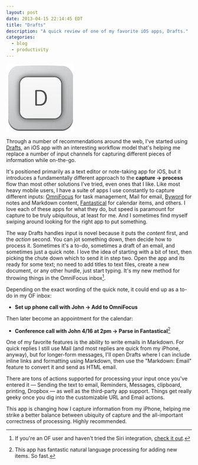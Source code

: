 ```yaml
---
layout: post
date: 2013-04-15 22:14:45 EDT
title: "Drafts"
description: "A quick review of one of my favorite iOS apps, Drafts."
categories:
  - blog
  - productivity
---
```


<img src="/images/post-images/drafts-icon.png" class="right" alt="Drafts app for iOS" />

Through a number of recommendations around the web, I've started using [Drafts](http://agiletortoise.com/drafts), an iOS app with an interesting workflow model that's helping me replace a number of input channels for capturing different pieces of information while on-the-go.

It's positioned primarily as a text editor or note-taking app for iOS, but it introduces a fundamentally different approach to the **capture &rarr; process** flow than most other solutions I've tried, even ones that I like. Like most heavy mobile users, I have a suite of apps I use constantly to capture different inputs: [OmniFocus](http://www.omnigroup.com/products/OmniFocus/) for task management, Mail for email, [Byword](http://bywordapp.com/) for notes and Markdown content, [Fantastical](http://flexibits.com/fantastical) for calendar items, and others. I love each of these apps for what they do, but speed is paramount for capture to be truly _ubiquitous_, at least for me. And I sometimes find myself swiping around looking for the right app to put something.

The way Drafts handles input is novel because it puts the _content_ first, and the _action_ second. You can jot something down, then decide how to process it. Sometimes it's a to-do, sometimes a draft of an email, and sometimes just a quick note. I love the idea of starting with a bit of text, then picking the chute down which to send it in step two. Open the app and its ready for some text; no need to add titles to text files, create a new document, or any other hurdle, just start typing. It's  my new method for throwing things in the OmniFocus inbox[^omnifocus-siri].

Depending on the exact wording of the quick note, it could end up as a to-do in my OF inbox:

* **Set up phone call with John &rarr; Add to OmniFocus**

Then later become an appointment for the calendar:

* **Conference call with John 4/16 at 2pm &rarr; Parse in Fantastical**[^fantastical]

One of my favorite features is the ability to write emails in Markdown. For quick replies I still use Mail (and most replies are quick from my iPhone, anyway), but for longer-form messages, I'll open Drafts where I can include inline links and formatting using Markdown, then use the "Markdown: Email" feature to convert it and send as HTML email.

There are tons of actions supported for processing your input once you've entered it &mdash; Sending the text to email, Reminders, Messages, clipboard, printing, Dropbox &mdash; as well as the third-party app support. Things get really geeky once you dig into the customizable URL and Email actions.

This app is changing how I capture information from my iPhone, helping me strike a better balance between ubiquity of capture and the all-important correctness of processing. Highly recommended.

[^omnifocus-siri]: If you're an OF user and haven't tried the Siri integration, [check it out](https://vimeo.com/32334380).

[^fantastical]: This app has fantastic natural language processing for adding new items. So fast.
